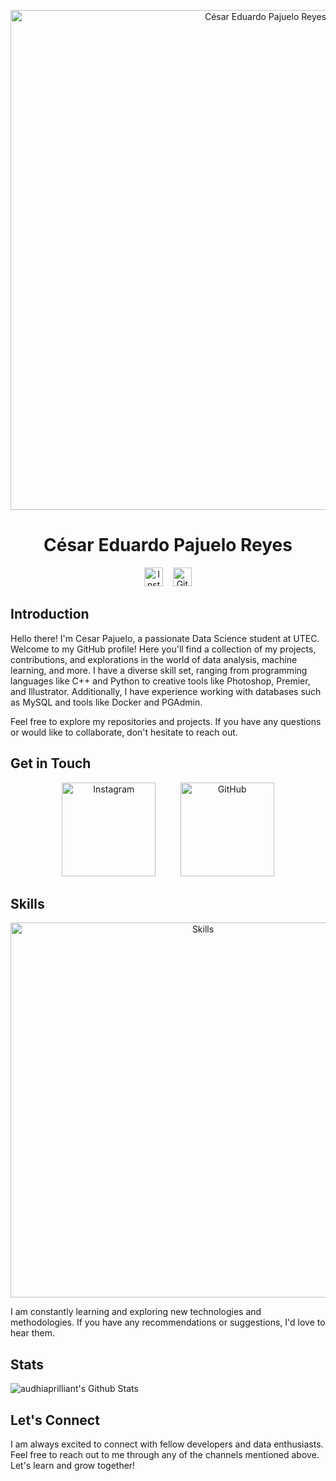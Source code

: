 <p align="center">
  <img src="https://github.com/CesarPR30/assets/blob/main/profile_banner.png" alt="César Eduardo Pajuelo Reyes" width="800px">
</p>

<h1 align="center">César Eduardo Pajuelo Reyes</h1>

<p align="center">
  <a href="https://www.instagram.com/cesar.pr30/"><img src="https://upload.wikimedia.org/wikipedia/commons/thumb/e/e7/Instagram_logo_2016.svg/132px-Instagram_logo_2016.svg.png" alt="Instagram" width="30px"></a>
  &nbsp;&nbsp;
  <a href="https://github.com/CesarPR30"><img src="https://github.com/CesarPR30/assets/blob/main/github.png" alt="GitHub" width="30px"></a>
</p>

## Introduction

Hello there! I'm Cesar Pajuelo, a passionate Data Science student at UTEC. Welcome to my GitHub profile! Here you'll find a collection of my projects, contributions, and explorations in the world of data analysis, machine learning, and more. I have a diverse skill set, ranging from programming languages like C++ and Python to creative tools like Photoshop, Premier, and Illustrator. Additionally, I have experience working with databases such as MySQL and tools like Docker and PGAdmin.

Feel free to explore my repositories and projects. If you have any questions or would like to collaborate, don't hesitate to reach out.

## Get in Touch

<p align="center">
  <a href="https://www.instagram.com/cesar.pr30/"><img src="https://upload.wikimedia.org/wikipedia/commons/thumb/e/e7/Instagram_logo_2016.svg/132px-Instagram_logo_2016.svg.png" alt="Instagram" width="150px"></a>
  &nbsp;&nbsp;&nbsp;&nbsp;&nbsp;&nbsp;&nbsp;&nbsp;
  <a href="https://github.com/CesarPR30"><img src="[https://github.com/CesarPR30/assets/blob/main/github_button.png](https://cdn.icon-icons.com/icons2/2429/PNG/512/github_logo_icon_147285.png)" alt="GitHub" width="150px"></a>
</p>

## Skills

<p align="center">
  <img src="https://github.com/CesarPR30/assets/blob/main/skills.png" alt="Skills" width="600px">
</p>

I am constantly learning and exploring new technologies and methodologies. If you have any recommendations or suggestions, I'd love to hear them.
## Stats

<img align="center" alt="audhiaprilliant's Github Stats" src="https://github-readme-stats.vercel.app/api?username=cesarpr30&show_icons=true&hide_border=true" />

## Let's Connect

I am always excited to connect with fellow developers and data enthusiasts. Feel free to reach out to me through any of the channels mentioned above. Let's learn and grow together!

